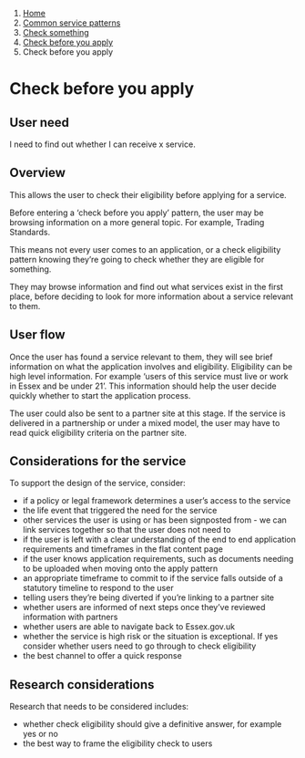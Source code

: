1.  [Home](/docs/core/contents)
2.	[Common service patterns](/docs/documentation/core/common-service-patterns/overview)
3.  [Check something](docs/documentation/core/common-service-patterns/service-patterns/check-something/overview)
4.  [Check before you apply](/docs/documentation/core/common-service-patterns/service-patterns/check-something/check-before-you-apply/overview)
5.  Check before you apply

# Check before you apply

## User need

I need to find out whether I can receive x service.

## Overview

This allows the user to check their eligibility before applying for a service.

Before entering a ‘check before you apply’ pattern, the user may be browsing information on a more general topic. For example, Trading Standards.

This means not every user comes to an application, or a check eligibility pattern knowing they’re going to check whether they are eligible for something.

They may browse information and find out what services exist in the first place, before deciding to look for more information about a service relevant to them.

## User flow

Once the user has found a service relevant to them, they will see brief information on what the application involves and eligibility. Eligibility can be high level information. For example ‘users of this service must live or work in Essex and be under 21’. This information should help the user decide quickly whether to start the application process.

The user could also be sent to a partner site at this stage. If the service is delivered in a partnership or under a mixed model, the user may have to read quick eligibility criteria on the partner site.

## Considerations for the service

To support the design of the service, consider:

* if a policy or legal framework determines a user’s access to the service
* the life event that triggered the need for the service
* other services the user is using or has been signposted from - we can link services together so that the user does not need to
* if the user is left with a clear understanding of the end to end application requirements and timeframes in the flat content page
* if the user knows application requirements, such as documents needing to be uploaded when moving onto the apply pattern
* an appropriate timeframe to commit to if the service falls outside of a statutory timeline to respond to the user
* telling users they’re being diverted if you’re linking to a partner site
* whether users are informed of next steps once they’ve reviewed information with partners
* whether users are able to navigate back to Essex.gov.uk
* whether the service is high risk or the situation is exceptional. If yes consider whether users need to go through to check eligibility
* the best channel to offer a quick response

## Research considerations

Research that needs to be considered includes:

* whether check eligibility should give a definitive answer, for example yes or no
* the best way to frame the eligibility check to users
